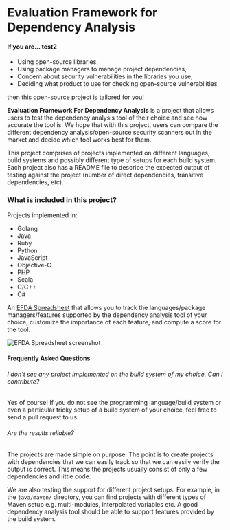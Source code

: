 # Evaluation Framework for Dependency Analysis

#### If you are... test2
- Using open-source libraries,
- Using package managers to manage project dependencies,
- Concern about security vulnerabilities in the libraries you use,
- Deciding what product to use for checking open-source vulnerabilities,

then this open-source project is tailored for you!

**Evaluation Framework For Dependency Analysis** is a project that allows users to test the dependency analysis tool of their choice and see how accurate the tool is. We hope that with this project, users can compare the different dependency analysis/open-source security scanners out in the market and decide which tool works best for them.

This project comprises of projects implemented on different languages, build systems and possibly different type of setups for each build system. Each project also has a README file to describe the expected output of testing against the project (number of direct dependencies, transitive dependencies, etc).

### What is included in this project?
Projects implemented in:
 - Golang
 - Java
 - Ruby
 - Python
 - JavaScript
 - Objective-C
 - PHP
 - Scala
 - C/C++
 - C#

An [EFDA Spreadsheet](https://docs.google.com/spreadsheets/d/1rAmOxEQDw1SpKetbrGOqNU5YmfnRh_aFqrizU8D2MKk) that allows you to track the languages/package managers/features supported by the dependency analysis tool of your choice, customize the importance of each feature, and compute a score for the tool.

![EFDA Spreadsheet screenshot](efda_ss.png)

#### Frequently Asked Questions 

###### I don't see any project implemented on the build system of my choice. Can I contribute?
Yes of course! If you do not see the programming language/build system or even a particular tricky setup of a build system of your choice, feel free to send a pull request to us.

###### Are the results reliable?
The projects are made simple on purpose. The point is to create projects with dependencies that we can easily track so that we can easily verify the output is correct. This means the projects usually consist of only a few dependencies and little code.

We are also testing the support for different project setups. For example, in the `java/maven/` directory, you can find projects with different types of Maven setup e.g. multi-modules, interpolated variables etc. A good dependency analysis tool should be able to support features provided by the build system.
